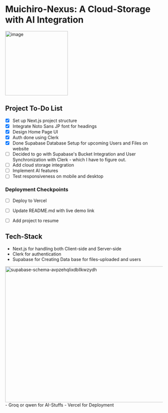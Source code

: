 # Muichiro-Nexus: A Cloud-Storage with AI Integration

<img width="200" height="206" alt="image" src="https://github.com/user-attachments/assets/b45dc22b-fcc9-44f7-a7cd-6d5489d45ce4" />


## Project To-Do List

- [x] Set up Next.js project structure
- [x] Integrate Noto Sans JP font for headings
- [x] Design Home Page UI
- [x] Auth done using Clerk
- [x] Done Supabase Database Setup for upcoming Users and Files on website
- [ ] Decided to go with Supabase's Bucket Integration and User Synchronization with Clerk - which I have to figure out.
- [ ] Add cloud storage integration
- [ ] Implement AI features
- [ ] Test responsiveness on mobile and desktop

### Deployment Checkpoints
- [ ] Deploy to Vercel 
- [ ] Update README.md with live demo link
- [ ] Add project to resume 


## Tech-Stack
- Next.js for handling both Client-side and Server-side
- Clerk for authentication
- Supabase for Creating Data base for files-uploaded and users
<img width="1000" height="435" alt="supabase-schema-avpzehqlixdbllkwzydh" src="https://github.com/user-attachments/assets/b0ecdc31-219d-46c3-b388-fb34f7c39a72" />
- Groq or qwen for AI-Stuffs
- Vercel for Deployment

